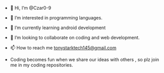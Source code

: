 - 👋 Hi, I’m @Czar0-9
- 👀 I’m interested in programming languages. 
- 🌱 I’m currently learning android development
- 💞️ I’m looking to collaborate on coding and web development. 
- 📫 How to reach me tonystarktech145@gmail.com

- Coding becomes fun when we share our ideas with others , so plz join me in my coding repositories. 


